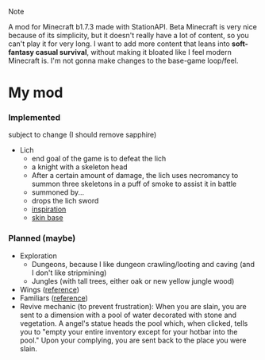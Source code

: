 >[!NOTE]
>A mod for Minecraft b1.7.3 made with StationAPI. Beta Minecraft is very nice because of its simplicity, but it doesn't really have a lot of content, so you can't play it for very long. I want to add more content that leans into **soft-fantasy casual survival**, without making it bloated like I feel modern Minecraft is. I'm not gonna make changes to the base-game loop/feel.

# My mod

### Implemented

subject to change (I should remove sapphire)

- Lich
  - end goal of the game is to defeat the lich
  - a knight with a skeleton head
  - After a certain amount of damage, the lich uses necromancy to summon three skeletons in a puff of smoke to assist it in battle
  - summoned by...
  - drops the lich sword
  - [inspiration](https://the-grimoire-of-gaia.fandom.com/wiki/Bone_Knight)
  - [skin base](https://namemc.com/skin/adcc6eab0088f51e)

### Planned (maybe)

- Exploration
  - Dungeons, because I like dungeon crawling/looting and caving (and I don't like stripmining)
  - Jungles (with tall trees, either oak or new yellow jungle wood)
- Wings ([reference](https://www.curseforge.com/minecraft/mc-mods/simple-flight))
- Familiars ([reference](https://www.curseforge.com/minecraft/mc-mods/touhou-little-maid))
- Revive mechanic (to prevent frustration): When you are slain, you are sent to a dimension with a pool of water decorated with stone and vegetation. A angel's statue heads the pool which, when clicked, tells you to "empty your entire inventory except for your hotbar into the pool." Upon your complying, you are sent back to the place you were slain.
